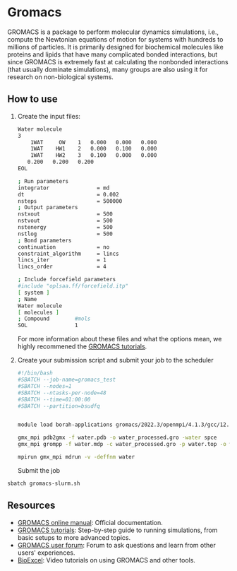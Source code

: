 # Gromacs

GROMACS is a package to perform molecular dynamics simulations, i.e., compute the Newtonian equations of motion for systems with hundreds to millions of particles. It is primarily designed for biochemical molecules like proteins and lipids that have many complicated bonded interactions, but since GROMACS is extremely fast at calculating the nonbonded interactions (that usually dominate simulations), many groups are also using it for research on non-biological systems.

## How to use

1. Create the input files:

    ```bash title="water.gro"
    Water molecule
    3
        1WAT     OW    1   0.000   0.000   0.000
        1WAT    HW1    2   0.000   0.100   0.000
        1WAT    HW2    3   0.100   0.000   0.000
       0.200   0.200   0.200
    EOL
    ```
    
    ```bash title="water.mdp"
    ; Run parameters
    integrator               = md
    dt                       = 0.002
    nsteps                   = 500000
    ; Output parameters
    nstxout                  = 500
    nstvout                  = 500
    nstenergy                = 500
    nstlog                   = 500
    ; Bond parameters
    continuation             = no
    constraint_algorithm     = lincs
    lincs_iter               = 1
    lincs_order              = 4
    ```
    
    ```bash title="water.top"
    ; Include forcefield parameters
    #include "oplsaa.ff/forcefield.itp"
    [ system ]
    ; Name
    Water molecule
    [ molecules ]
    ; Compound        #mols
    SOL               1
    ```
    For more information about these files and what the options mean, we highly recommened the [GROMACS tutorials](http://www.mdtutorials.com/gmx/).

2. Create your submission script and submit your job to the scheduler

    ```bash title="gromacs-slurm.sh"
    #!/bin/bash
    #SBATCH --job-name=gromacs_test
    #SBATCH --nodes=1
    #SBATCH --ntasks-per-node=48
    #SBATCH --time=01:00:00
    #SBATCH --partition=bsudfq
    
    
    module load borah-applications gromacs/2022.3/openmpi/4.1.3/gcc/12.1.0	
    
    gmx_mpi pdb2gmx -f water.pdb -o water_processed.gro -water spce
    gmx_mpi grompp -f water.mdp -c water_processed.gro -p water.top -o water.tpr
    
    mpirun gmx_mpi mdrun -v -deffnm water
    ```

    Submit the job
```bash
sbatch gromacs-slurm.sh
```

## Resources
- [GROMACS online manual](http://manual.gromacs.org/documentation/): Official documentation.
- [GROMACS tutorials](http://www.mdtutorials.com/gmx/): Step-by-step guide to running simulations, from basic setups to more advanced topics.
- [GROMACS user forum](http://gromacs.bioexcel.eu/): Forum to ask questions and learn from other users' experiences.
- [BioExcel](https://www.youtube.com/playlist?list=PLBQ5BPNzjS5IvMhTvA9LQBJsC0_fJUIiB): Video tutorials on using GROMACS and other tools.
